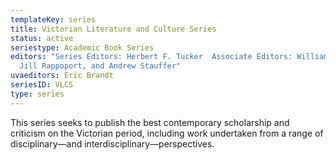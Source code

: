 ```yaml
---
templateKey: series
title: Victorian Literature and Culture Series
status: active
seriestype: Academic Book Series
editors: "Series Editors: Herbert F. Tucker  Associate Editors: William McKelvy,
  Jill Rappoport, and Andrew Stauffer"
uvaeditors: Eric Brandt
seriesID: VLCS
type: series
---
```

This series seeks to publish the best contemporary scholarship and criticism on the Victorian period, including work undertaken from a range of disciplinary—and interdisciplinary—perspectives.
